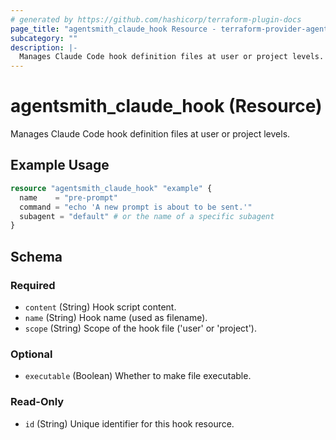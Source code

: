 ```yaml
---
# generated by https://github.com/hashicorp/terraform-plugin-docs
page_title: "agentsmith_claude_hook Resource - terraform-provider-agentsmith"
subcategory: ""
description: |-
  Manages Claude Code hook definition files at user or project levels.
---
```


# agentsmith_claude_hook (Resource)

Manages Claude Code hook definition files at user or project levels.

## Example Usage

```terraform
resource "agentsmith_claude_hook" "example" {
  name    = "pre-prompt"
  command = "echo 'A new prompt is about to be sent.'"
  subagent = "default" # or the name of a specific subagent
}
```

<!-- schema generated by tfplugindocs -->
## Schema

### Required

- `content` (String) Hook script content.
- `name` (String) Hook name (used as filename).
- `scope` (String) Scope of the hook file ('user' or 'project').

### Optional

- `executable` (Boolean) Whether to make file executable.

### Read-Only

- `id` (String) Unique identifier for this hook resource.
